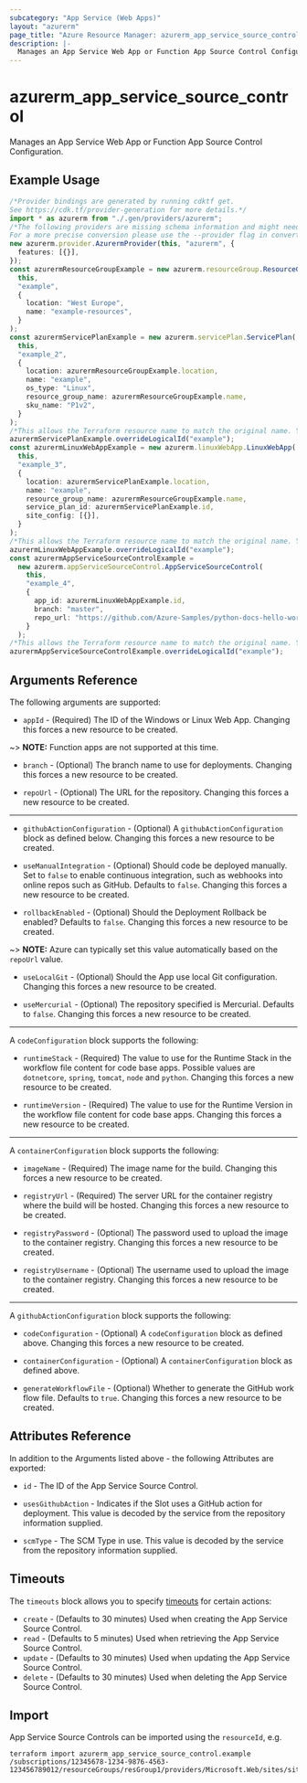```yaml
---
subcategory: "App Service (Web Apps)"
layout: "azurerm"
page_title: "Azure Resource Manager: azurerm_app_service_source_control"
description: |-
  Manages an App Service Web App or Function App Source Control Configuration.
---
```


# azurerm\_app\_service\_source\_control

Manages an App Service Web App or Function App Source Control Configuration.

## Example Usage

```typescript
/*Provider bindings are generated by running cdktf get.
See https://cdk.tf/provider-generation for more details.*/
import * as azurerm from "./.gen/providers/azurerm";
/*The following providers are missing schema information and might need manual adjustments to synthesize correctly: azurerm.
For a more precise conversion please use the --provider flag in convert.*/
new azurerm.provider.AzurermProvider(this, "azurerm", {
  features: [{}],
});
const azurermResourceGroupExample = new azurerm.resourceGroup.ResourceGroup(
  this,
  "example",
  {
    location: "West Europe",
    name: "example-resources",
  }
);
const azurermServicePlanExample = new azurerm.servicePlan.ServicePlan(
  this,
  "example_2",
  {
    location: azurermResourceGroupExample.location,
    name: "example",
    os_type: "Linux",
    resource_group_name: azurermResourceGroupExample.name,
    sku_name: "P1v2",
  }
);
/*This allows the Terraform resource name to match the original name. You can remove the call if you don't need them to match.*/
azurermServicePlanExample.overrideLogicalId("example");
const azurermLinuxWebAppExample = new azurerm.linuxWebApp.LinuxWebApp(
  this,
  "example_3",
  {
    location: azurermServicePlanExample.location,
    name: "example",
    resource_group_name: azurermResourceGroupExample.name,
    service_plan_id: azurermServicePlanExample.id,
    site_config: [{}],
  }
);
/*This allows the Terraform resource name to match the original name. You can remove the call if you don't need them to match.*/
azurermLinuxWebAppExample.overrideLogicalId("example");
const azurermAppServiceSourceControlExample =
  new azurerm.appServiceSourceControl.AppServiceSourceControl(
    this,
    "example_4",
    {
      app_id: azurermLinuxWebAppExample.id,
      branch: "master",
      repo_url: "https://github.com/Azure-Samples/python-docs-hello-world",
    }
  );
/*This allows the Terraform resource name to match the original name. You can remove the call if you don't need them to match.*/
azurermAppServiceSourceControlExample.overrideLogicalId("example");

```

## Arguments Reference

The following arguments are supported:

* `appId` - (Required) The ID of the Windows or Linux Web App. Changing this forces a new resource to be created.

\~> **NOTE:** Function apps are not supported at this time.

*   `branch` - (Optional) The branch name to use for deployments. Changing this forces a new resource to be created.

*   `repoUrl` - (Optional) The URL for the repository. Changing this forces a new resource to be created.

***

*   `githubActionConfiguration` - (Optional) A `githubActionConfiguration` block as defined below. Changing this forces a new resource to be created.

*   `useManualIntegration` - (Optional) Should code be deployed manually. Set to `false` to enable continuous integration, such as webhooks into online repos such as GitHub. Defaults to `false`. Changing this forces a new resource to be created.

*   `rollbackEnabled` - (Optional) Should the Deployment Rollback be enabled? Defaults to `false`. Changing this forces a new resource to be created.

\~> **NOTE:** Azure can typically set this value automatically based on the `repoUrl` value.

*   `useLocalGit` - (Optional) Should the App use local Git configuration. Changing this forces a new resource to be created.

*   `useMercurial` - (Optional) The repository specified is Mercurial. Defaults to `false`. Changing this forces a new resource to be created.

***

A `codeConfiguration` block supports the following:

*   `runtimeStack` - (Required) The value to use for the Runtime Stack in the workflow file content for code base apps. Possible values are `dotnetcore`, `spring`, `tomcat`, `node` and `python`. Changing this forces a new resource to be created.

*   `runtimeVersion` - (Required) The value to use for the Runtime Version in the workflow file content for code base apps. Changing this forces a new resource to be created.

***

A `containerConfiguration` block supports the following:

*   `imageName` - (Required) The image name for the build. Changing this forces a new resource to be created.

*   `registryUrl` - (Required) The server URL for the container registry where the build will be hosted. Changing this forces a new resource to be created.

*   `registryPassword` - (Optional) The password used to upload the image to the container registry. Changing this forces a new resource to be created.

*   `registryUsername` - (Optional) The username used to upload the image to the container registry. Changing this forces a new resource to be created.

***

A `githubActionConfiguration` block supports the following:

*   `codeConfiguration` - (Optional) A `codeConfiguration` block as defined above. Changing this forces a new resource to be created.

*   `containerConfiguration` - (Optional) A `containerConfiguration` block as defined above.

*   `generateWorkflowFile` - (Optional) Whether to generate the GitHub work flow file. Defaults to `true`. Changing this forces a new resource to be created.

## Attributes Reference

In addition to the Arguments listed above - the following Attributes are exported:

*   `id` - The ID of the App Service Source Control.

*   `usesGithubAction` - Indicates if the Slot uses a GitHub action for deployment. This value is decoded by the service from the repository information supplied.

*   `scmType` - The SCM Type in use. This value is decoded by the service from the repository information supplied.

## Timeouts

The `timeouts` block allows you to specify [timeouts](https://www.terraform.io/language/resources/syntax#operation-timeouts) for certain actions:

* `create` - (Defaults to 30 minutes) Used when creating the App Service Source Control.
* `read` - (Defaults to 5 minutes) Used when retrieving the App Service Source Control.
* `update` - (Defaults to 30 minutes) Used when updating the App Service Source Control.
* `delete` - (Defaults to 30 minutes) Used when deleting the App Service Source Control.

## Import

App Service Source Controls can be imported using the `resourceId`, e.g.

```shell
terraform import azurerm_app_service_source_control.example /subscriptions/12345678-1234-9876-4563-123456789012/resourceGroups/resGroup1/providers/Microsoft.Web/sites/site1
```
